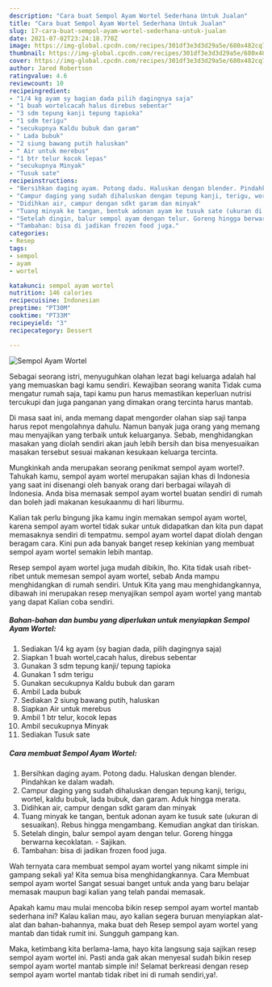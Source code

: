 ```yaml
---
description: "Cara buat Sempol Ayam Wortel Sederhana Untuk Jualan"
title: "Cara buat Sempol Ayam Wortel Sederhana Untuk Jualan"
slug: 17-cara-buat-sempol-ayam-wortel-sederhana-untuk-jualan
date: 2021-07-02T23:24:18.770Z
image: https://img-global.cpcdn.com/recipes/301df3e3d3d29a5e/680x482cq70/sempol-ayam-wortel-foto-resep-utama.jpg
thumbnail: https://img-global.cpcdn.com/recipes/301df3e3d3d29a5e/680x482cq70/sempol-ayam-wortel-foto-resep-utama.jpg
cover: https://img-global.cpcdn.com/recipes/301df3e3d3d29a5e/680x482cq70/sempol-ayam-wortel-foto-resep-utama.jpg
author: Jared Robertson
ratingvalue: 4.6
reviewcount: 10
recipeingredient:
- "1/4 kg ayam sy bagian dada pilih dagingnya saja"
- "1 buah wortelcacah halus direbus sebentar"
- "3 sdm tepung kanji tepung tapioka"
- "1 sdm terigu"
- "secukupnya Kaldu bubuk dan garam"
- " Lada bubuk"
- "2 siung bawang putih haluskan"
- " Air untuk merebus"
- "1 btr telur kocok lepas"
- "secukupnya Minyak"
- "Tusuk sate"
recipeinstructions:
- "Bersihkan daging ayam. Potong dadu. Haluskan dengan blender. Pindahkan ke dalam wadah."
- "Campur daging yang sudah dihaluskan dengan tepung kanji, terigu, wortel, kaldu bubuk, lada bubuk, dan garam. Aduk hingga merata."
- "Didihkan air, campur dengan sdkt garam dan minyak"
- "Tuang minyak ke tangan, bentuk adonan ayam ke tusuk sate (ukuran di sesuaikan). Rebus hingga mengambang. Kemudian angkat dan tiriskan."
- "Setelah dingin, balur sempol ayam dengan telur. Goreng hingga berwarna kecoklatan.  Sajikan."
- "Tambahan: bisa di jadikan frozen food juga."
categories:
- Resep
tags:
- sempol
- ayam
- wortel

katakunci: sempol ayam wortel 
nutrition: 146 calories
recipecuisine: Indonesian
preptime: "PT30M"
cooktime: "PT33M"
recipeyield: "3"
recipecategory: Dessert

---
```



![Sempol Ayam Wortel](https://img-global.cpcdn.com/recipes/301df3e3d3d29a5e/680x482cq70/sempol-ayam-wortel-foto-resep-utama.jpg)

Sebagai seorang istri, menyuguhkan olahan lezat bagi keluarga adalah hal yang memuaskan bagi kamu sendiri. Kewajiban seorang  wanita Tidak cuma mengatur rumah saja, tapi kamu pun harus memastikan keperluan nutrisi tercukupi dan juga panganan yang dimakan orang tercinta harus mantab.

Di masa  saat ini, anda memang dapat mengorder olahan siap saji tanpa harus repot mengolahnya dahulu. Namun banyak juga orang yang memang mau menyajikan yang terbaik untuk keluarganya. Sebab, menghidangkan masakan yang diolah sendiri akan jauh lebih bersih dan bisa menyesuaikan masakan tersebut sesuai makanan kesukaan keluarga tercinta. 



Mungkinkah anda merupakan seorang penikmat sempol ayam wortel?. Tahukah kamu, sempol ayam wortel merupakan sajian khas di Indonesia yang saat ini disenangi oleh banyak orang dari berbagai wilayah di Indonesia. Anda bisa memasak sempol ayam wortel buatan sendiri di rumah dan boleh jadi makanan kesukaanmu di hari liburmu.

Kalian tak perlu bingung jika kamu ingin memakan sempol ayam wortel, karena sempol ayam wortel tidak sukar untuk didapatkan dan kita pun dapat memasaknya sendiri di tempatmu. sempol ayam wortel dapat diolah dengan beragam cara. Kini pun ada banyak banget resep kekinian yang membuat sempol ayam wortel semakin lebih mantap.

Resep sempol ayam wortel juga mudah dibikin, lho. Kita tidak usah ribet-ribet untuk memesan sempol ayam wortel, sebab Anda mampu menghidangkan di rumah sendiri. Untuk Kita yang mau menghidangkannya, dibawah ini merupakan resep menyajikan sempol ayam wortel yang mantab yang dapat Kalian coba sendiri.

<!--inarticleads1-->

##### Bahan-bahan dan bumbu yang diperlukan untuk menyiapkan Sempol Ayam Wortel:

1. Sediakan 1/4 kg ayam (sy bagian dada, pilih dagingnya saja)
1. Siapkan 1 buah wortel,cacah halus, direbus sebentar
1. Gunakan 3 sdm tepung kanji/ tepung tapioka
1. Gunakan 1 sdm terigu
1. Gunakan secukupnya Kaldu bubuk dan garam
1. Ambil  Lada bubuk
1. Sediakan 2 siung bawang putih, haluskan
1. Siapkan  Air untuk merebus
1. Ambil 1 btr telur, kocok lepas
1. Ambil secukupnya Minyak
1. Sediakan Tusuk sate




<!--inarticleads2-->

##### Cara membuat Sempol Ayam Wortel:

1. Bersihkan daging ayam. Potong dadu. Haluskan dengan blender. Pindahkan ke dalam wadah.
1. Campur daging yang sudah dihaluskan dengan tepung kanji, terigu, wortel, kaldu bubuk, lada bubuk, dan garam. Aduk hingga merata.
1. Didihkan air, campur dengan sdkt garam dan minyak
1. Tuang minyak ke tangan, bentuk adonan ayam ke tusuk sate (ukuran di sesuaikan). Rebus hingga mengambang. Kemudian angkat dan tiriskan.
1. Setelah dingin, balur sempol ayam dengan telur. Goreng hingga berwarna kecoklatan.  - Sajikan.
1. Tambahan: bisa di jadikan frozen food juga.




Wah ternyata cara membuat sempol ayam wortel yang nikamt simple ini gampang sekali ya! Kita semua bisa menghidangkannya. Cara Membuat sempol ayam wortel Sangat sesuai banget untuk anda yang baru belajar memasak maupun bagi kalian yang telah pandai memasak.

Apakah kamu mau mulai mencoba bikin resep sempol ayam wortel mantab sederhana ini? Kalau kalian mau, ayo kalian segera buruan menyiapkan alat-alat dan bahan-bahannya, maka buat deh Resep sempol ayam wortel yang mantab dan tidak rumit ini. Sungguh gampang kan. 

Maka, ketimbang kita berlama-lama, hayo kita langsung saja sajikan resep sempol ayam wortel ini. Pasti anda gak akan menyesal sudah bikin resep sempol ayam wortel mantab simple ini! Selamat berkreasi dengan resep sempol ayam wortel mantab tidak ribet ini di rumah sendiri,ya!.

